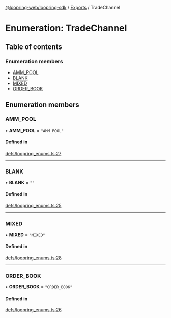 [@loopring-web/loopring-sdk](../README.md) / [Exports](../modules.md) / TradeChannel

# Enumeration: TradeChannel

## Table of contents

### Enumeration members

- [AMM\_POOL](TradeChannel.md#amm_pool)
- [BLANK](TradeChannel.md#blank)
- [MIXED](TradeChannel.md#mixed)
- [ORDER\_BOOK](TradeChannel.md#order_book)

## Enumeration members

### AMM\_POOL

• **AMM\_POOL** = `"AMM_POOL"`

#### Defined in

[defs/loopring_enums.ts:27](https://github.com/Loopring/loopring_sdk/blob/02976c9/src/defs/loopring_enums.ts#L27)

___

### BLANK

• **BLANK** = `""`

#### Defined in

[defs/loopring_enums.ts:25](https://github.com/Loopring/loopring_sdk/blob/02976c9/src/defs/loopring_enums.ts#L25)

___

### MIXED

• **MIXED** = `"MIXED"`

#### Defined in

[defs/loopring_enums.ts:28](https://github.com/Loopring/loopring_sdk/blob/02976c9/src/defs/loopring_enums.ts#L28)

___

### ORDER\_BOOK

• **ORDER\_BOOK** = `"ORDER_BOOK"`

#### Defined in

[defs/loopring_enums.ts:26](https://github.com/Loopring/loopring_sdk/blob/02976c9/src/defs/loopring_enums.ts#L26)
